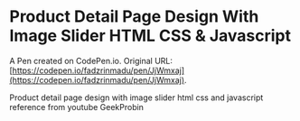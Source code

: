 # Product Detail Page Design With Image Slider HTML CSS & Javascript

A Pen created on CodePen.io. Original URL: [https://codepen.io/fadzrinmadu/pen/JjWmxaj](https://codepen.io/fadzrinmadu/pen/JjWmxaj).

Product detail page design with image slider html css and javascript reference from youtube GeekProbin